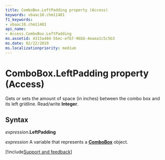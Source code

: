 ```yaml
---
title: ComboBox.LeftPadding property (Access)
keywords: vbaac10.chm11481
f1_keywords:
- vbaac10.chm11481
api_name:
- Access.ComboBox.LeftPadding
ms.assetid: 4315a484-56ec-efb7-96bb-4eaea1c5c5b3
ms.date: 02/22/2019
ms.localizationpriority: medium
---
```



# ComboBox.LeftPadding property (Access)

Gets or sets the amount of space (in inches) between the combo box and its left gridline. Read/write **Integer**.


## Syntax

_expression_.**LeftPadding**

_expression_ A variable that represents a **[ComboBox](Access.ComboBox.md)** object.




[!include[Support and feedback](~/includes/feedback-boilerplate.md)]